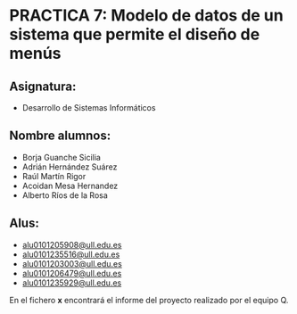 # PRACTICA 7: Modelo de datos de un sistema que permite el diseño de menús 

## Asignatura:

  * Desarrollo de Sistemas Informáticos

## Nombre alumnos:

  * Borja Guanche Sicilia
  * Adrián Hernández Suárez
  * Raúl Martín Rigor
  * Acoidan Mesa Hernandez
  * Alberto Ríos de la Rosa

## Alus:

  * alu0101205908@ull.edu.es
  * alu0101235516@ull.edu.es
  * alu0101203003@ull.edu.es
  * alu0101206479@ull.edu.es
  * alu0101235929@ull.edu.es
  
En el fichero **x** encontrará el informe del proyecto realizado por el equipo Q.
